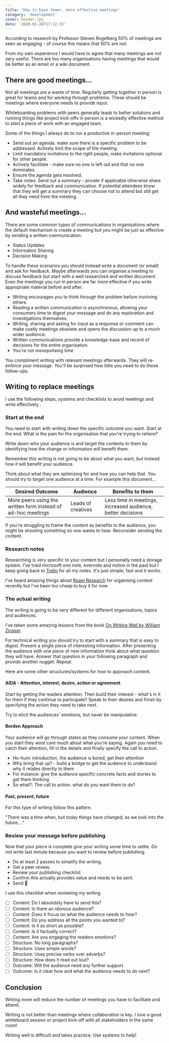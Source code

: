 ```yaml
---
title: 'How to have fewer, more effective meetings'
category: 'development'
cover: header.jpg
date: '2020-01-26T17:12:33'
---
```


According to research by Professor Steven Rogelberg 50% of meetings are seen as engaging - of course this means that 50% are not.

From my own experience I would have to agree that many meetings are not very useful. There are too many organisations having meetings that would be better as an email or a wiki document.

<!-- end excerpt -->

## There are good meetings...

Not all meetings are a waste of time. Regularly getting together in person is great for teams and for working through problems. These should be meetings where everyone needs to provide input.

Whiteboarding problems with peers generally leads to better solutions and running things like project kick-offs in person is a wickedly effective method to start a piece of work with an engaged team.

Some of the things I always do to run a productive in-person meeting:

- Send out an agenda. make sure there is a specific problem to be addressed. Actively limit the scope of the meeting.
- Limit mandatory invitations to the right people, make invitations optional for other people.
- Actively facilitate - make sure no one is left out and that no one dominates.
- Ensure the agenda gets resolved.
- Take notes. Send out a summary - private if applicable otherwise share widely for feedback and communication. If potential attendees know that they will get a summary they can choose not to attend but still get all they need from the meeting.

## And wasteful meetings...

There are some common types of communications in organisations where the default mechanism is create a meeting but you might be just as effective by sending a written communication:

- Status Updates
- Information Sharing
- Decision Making

To handle these scenarios you should instead write a document (or email) and ask for feedback. Maybe afterwards you can organise a meeting to discuss feedback but start with a well researched and written document. Even the meetings you run in person are far more effective if you write appropriate material before and after.

- Writing encourages you to think through the problem before involving others.
- Reading a written communication is asynchronous, allowing your consumers time to digest your message and do any exploration and investigations themselves.
- Writing, sharing and asking for input as a response or comment can make costly meetings obsolete and opens the discussion up to a much wider audience.
- Written communications provide a knowledge-base and record of decisions for the entire organisation.
- You're not monopolising time

You compliment writing with relevant meetings afterwards. They will re-enforce your message. You'll be surprised how little you need to do these follow-ups.

## Writing to replace meetings

I use the following steps, systems and checklists to avoid meetings and write effectively .

### Start at the end

You need to start with writing down the specific outcome you want. Start at the end. What is the pain for the organisation that you're trying to relieve?

Write down who your audience is and target the contents to them by identifying how the change or information will benefit them.

Remember this writing is not going to be about what you want, but instead how it will benefit your audience.

Think about what they are optimizing for and how you can help that. You should try to target one audience at a time. For example this document...

| Desired Outcome                                              | Audience           | Benefits to them                                            |
| ------------------------------------------------------------ | ------------------ | ----------------------------------------------------------- |
| More peers using the written form instead of ad-hoc meetings | Leads of creatives | Less time in meetings, increased audience, better decisions |

If you're struggling to frame the content as benefits to the audience, you might be shouting something no one wants to hear. Reconsider sending the content.

### Research notes

Researching is very specific to your content but I personally need a storage system. I've tried microsoft one note, evernote and notion in the past but I keep going back to [Trello](https://trello.com/) for all my notes. It's just simple, fast and it works.

I've heard amazing things about [Roam Research](https://roamresearch.com/) for organising content recently but I've been too cheap to buy it for now.

### The actual writing

The writing is going to be very different for different organisations, topics and audiences.

I've taken some amazing lessons from the book [On Writing Well by William Zinsser](https://www.amazon.com/Writing-Well-Classic-Guide-Nonfiction/dp/0060891548).

For technical writing you should try to start with a summary that is easy to digest. Present a single piece of interesting information. After presenting the audience with one piece of new information think about what question they will have. Answer that question in your following paragraph and provide another nugget. Repeat.

Here are some other structures/systems for how to approach content.

#### AIDA - Attention, interest, desire, action or agreement

Start by getting the readers attention. Then build their interest - what's in it for them if they continue to participate? Speak to their desires and finish by specifying the action they need to take next.

Try to elicit the audiences' emotions, but never be manipulative.

#### Borden Approach

Your audience will go through states as they consume your content. When you start they wont care much about what you're saying. Again you need to catch their attention, fill in the details and finally specify the call to action.

- Ho-hum: introduction, the audience is bored, get their attention
- Why bring that up? - build a bridge to get the audience to understand why it relates directly to them
- For instance: give the audience specific concrete facts and stories to get them thinking
- So what?: The call to action. what do you want them to do?

#### Past, present, future

For this type of writing follow this pattern.

"There was a time when, but today things have changed, as we look into the future...."

### Review your message before publishing

Now that your piece is complete give your writing some time to settle. Do not write last minute because you want to review before publishing.

- Do at least 2 passes to simplify the writing.
- Get a peer review.
- Review your publishing checklist
- Confirm this actually provides value and needs to be sent.
- Send 🚀

I use this checklist when reviewing my writing

- [ ] Content: Do I absolutely have to send this?
- [ ] Content: Is there an obvious audience?
- [ ] Content: Does it focus on what the audience needs to hear?
- [ ] Content: Do you address all the points you wanted to?
- [ ] Content: Is it as short as possible?
- [ ] Content: Is it factually correct?
- [ ] Content: Are you engaging the readers emotions?
- [ ] Structure: No long paragraphs?
- [ ] Structure: Uses simple words?
- [ ] Structure: Uses precise verbs over adverbs?
- [ ] Structure: How does it read out lout?
- [ ] Outcome: Will the audience need any further support
- [ ] Outcome: Is it clear how and what the audience needs to do next?

## Conclusion

Writing more will reduce the number of meetings you have to facilitate and attend.

Writing is not better than meetings where collaboration is key. I love a good whiteboard session or project kick-off with all stakeholders in the same room!

Writing well is difficult and takes practice. Use systems to help!
